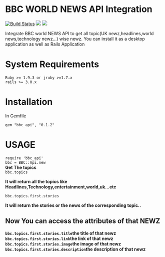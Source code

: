 <html>
  <head>
    <title>BBC API INTEGRATION</title>
  </head>
  <body>
  <h1>BBC WORLD NEWS API Integration</h1>
  <p>
  <a href="https://travis-ci.org/rajcybage/bbc_api"><img src="https://travis-ci.org/rajcybage/bbc_api.png?branch=master" alt="Build Status" /></a>
   <a href="http://badge.fury.io/rb/bbc_api"><img src="https://badge.fury.io/rb/bbc_api.png"/></a>
  <a href="https://codeclimate.com/repos/5208c2667e00a422170529c8/feed"><img src="https://codeclimate.com/repos/5208c2667e00a422170529c8/badges/6612734c270cd4165df5/gpa.png" /></a>
  </p>
   <div>
     <p>
      Integrate BBC world NEWS API to get all topic(UK newz,headlines,world news,technology newz...) wise newz. You can install it as a desktop application as well as Rails Application
    </p>
   </div>
   <div>
    <h1>System Requirements</h1>
    <p>
      <code>Ruby >= 1.9.3 or jruby >=1.7.x</code><br/>
      <code>rails >= 3.0.x</code>
    </p>
   </div>

   <div>
     <h1> Installation </h1>
     <p>
      In Gemfile
     </p>
     <p>
      <code>gem "bbc_api", "0.1.2" </code>
     </p>
   </div>
   
   <div>
   <h1> USAGE</h1>
   <p>
    <code>require 'bbc_api'</code><br/>
    <code>bbc = BBC::Api.new</code><br/>
    <b>Get The topics</b><br/>
    <code>bbc.topics</code><br/>
    <p><b>It will return all the topics like Headlines,Technology,entertainment,world,uk...etc</b></p>
    <code>bbc.topics.first.stories</code>
    <p><b>It will return the stories or the news of the corresponding topic..</b></p>
    <h2>Now You can access the attributes of that NEWZ</h2>
    <p><b><code>bbc.topics.first.stories.title</code><span>the title of that newz</span><br/>
    <code>bbc.topics.first.stories.link</code><span>the link of that newz</span><br/>
    <code>bbc.topics.first.stories.image</code><span>the image of that newz</span><br/>
    <code>bbc.topics.first.stories.description</code><span>the description of that newz</span></b>
    </p>
   </p>
 </body>
</html>
